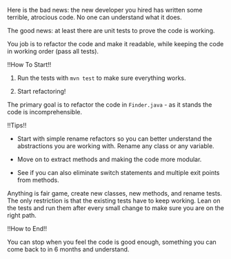 Here is the bad news: the new developer you hired has written some terrible, atrocious code. 
No one can understand what it does. 

The good news: at least there are unit tests to prove the code is working. 

You job is to refactor the code and make it readable, while keeping the code in working order (pass all tests). 

!!How To Start!!

  1.	Run the tests with `mvn test` to make sure everything works.

  2.	Start refactoring! 
  
  
The primary goal is to refactor the code in `Finder.java`  - as it stands the code is incomprehensible. 

!!Tips!!

-	Start with simple rename refactors so you can better understand the abstractions you are working with. 
    Rename any class or any variable. 

-	Move on to extract methods and making the code more modular.

-	See if you can also eliminate switch statements and multiple exit points from methods. 

Anything is fair game, create new classes, new methods, and rename tests. 
The only restriction is that the existing tests have to keep working. 
Lean on the tests and run them after every small change to make sure you are on the right path.

!!How to End!!

You can stop when you feel the code is good enough, something you can come back to in 6 months and understand. 
